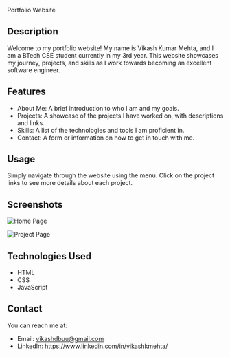 Portfolio Website

## Description
Welcome to my portfolio website! My name is Vikash Kumar Mehta, and I am a BTech CSE student currently in my 3rd year. 
This website showcases my journey, projects, and skills as I work towards becoming an excellent software engineer.

## Features
- About Me: A brief introduction to who I am and my goals.
- Projects: A showcase of the projects I have worked on, with descriptions and links.
- Skills: A list of the technologies and tools I am proficient in.
- Contact: A form or information on how to get in touch with me.


## Usage
Simply navigate through the website using the menu. Click on the project links to see more details about each project.

## Screenshots
![Home Page](https://github.com/vikashkmehta/Portfolio/assets/149580500/edc822f8-af03-4ec6-b42b-39b4c324bf64)

![Project Page](https://github.com/vikashkmehta/Portfolio/assets/149580500/33cd0c04-6ad9-4e91-8442-17e39fd8b2c7)


## Technologies Used
- HTML
- CSS
- JavaScript



## Contact
You can reach me at:
- Email: vikashdbuu@gmail.com
- LinkedIn: https://www.linkedin.com/in/vikashkmehta/
